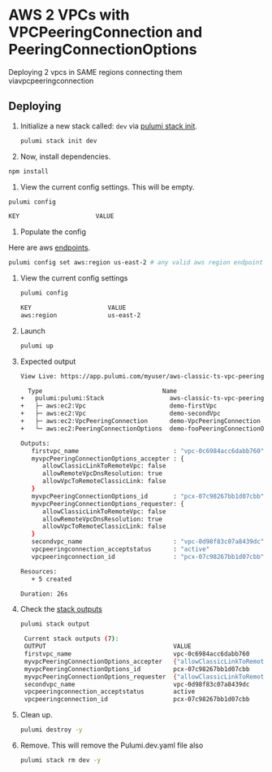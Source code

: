 # AWS 2 VPCs with VPCPeeringConnection and PeeringConnectionOptions
Deploying 2 vpcs in SAME regions connecting them viavpcpeeringconnection

## Deploying

 1. Initialize a new stack called: `dev` via [pulumi stack init](https://www.pulumi.com/docs/reference/cli/pulumi_stack_init/).
      ```bash
      pulumi stack init dev
      ```

 1. Now, install dependencies.

   ```bash
   npm install
   ```

 1. View the current config settings. This will be empty.
   ```bash
   pulumi config
   ```
   ```bash
   KEY                     VALUE
   ```
 1. Populate the config

   Here are aws [endpoints](https://docs.aws.amazon.com/general/latest/gr/rande.html).
   ```bash
   pulumi config set aws:region us-east-2 # any valid aws region endpoint
   ```

1. View the current config settings
   ```bash
   pulumi config
   ```

   ```bash
   KEY                     VALUE
   aws:region              us-east-2
   ```

1. Launch
   ```bash
   pulumi up
   ```

1. Expected output

   ```bash
   View Live: https://app.pulumi.com/myuser/aws-classic-ts-vpc-peeringconnectionoption/dev/updates/1

     Type                                 Name                                            Status      
   +   pulumi:pulumi:Stack                  aws-classic-ts-vpc-peeringconnectionoption-dev  created     
   +   ├─ aws:ec2:Vpc                       demo-firstVpc                                   created     
   +   ├─ aws:ec2:Vpc                       demo-secondVpc                                  created     
   +   ├─ aws:ec2:VpcPeeringConnection      demo-VpcPeeringConnection                       created     
   +   └─ aws:ec2:PeeringConnectionOptions  demo-fooPeeringConnectionOptions                created     
   
   Outputs:
      firstvpc_name                          : "vpc-0c6984acc6dabb760"
      myvpcPeeringConnectionOptions_accepter : {
         allowClassicLinkToRemoteVpc: false
         allowRemoteVpcDnsResolution: true
         allowVpcToRemoteClassicLink: false
      }
      myvpcPeeringConnectionOptions_id       : "pcx-07c98267bb1d07cbb"
      myvpcPeeringConnectionOptions_requester: {
         allowClassicLinkToRemoteVpc: false
         allowRemoteVpcDnsResolution: true
         allowVpcToRemoteClassicLink: false
      }
      secondvpc_name                         : "vpc-0d98f83c07a8439dc"
      vpcpeeringconnection_acceptstatus      : "active"
      vpcpeeringconnection_id                : "pcx-07c98267bb1d07cbb"

   Resources:
      + 5 created

   Duration: 26s
    ```

1. Check the  [stack outputs](https://www.pulumi.com/docs/reference/cli/pulumi_stack_output/)

   ```bash
   pulumi stack output
   ```

   ```bash
    Current stack outputs (7):
    OUTPUT                                   VALUE
    firstvpc_name                            vpc-0c6984acc6dabb760
    myvpcPeeringConnectionOptions_accepter   {"allowClassicLinkToRemoteVpc":false,"allowRemoteVpcDnsResolution":true,"allowVpcToRemoteClassicLink":false}
    myvpcPeeringConnectionOptions_id         pcx-07c98267bb1d07cbb
    myvpcPeeringConnectionOptions_requester  {"allowClassicLinkToRemoteVpc":false,"allowRemoteVpcDnsResolution":true,"allowVpcToRemoteClassicLink":false}
    secondvpc_name                           vpc-0d98f83c07a8439dc
    vpcpeeringconnection_acceptstatus        active
    vpcpeeringconnection_id                  pcx-07c98267bb1d07cbb
   ```

1. Clean up.  
   ```bash
   pulumi destroy -y
   ```

1. Remove.   This will remove the Pulumi.dev.yaml file also
   ```bash
   pulumi stack rm dev -y
   ```